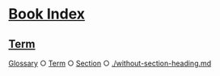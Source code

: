 # [Book Index](#book-index)

## [Term](#term)

[Glossary][1] ○ [Term][2] ○ [Section][3] ○ [./without-section-heading.md][4]

[1]: ./glossary.md#term "GIVEN a term 'Term'
AND a document with a heading 'Section'
AND the term is mentioned in that section
THEN in the index the term MUST be linked with a path './with-section-heading.md#section'
AND a link label 'Section'."

[2]: ./glossary.md#term

[3]: ./with-section-heading.md#section

[4]: ./without-section-heading.md
